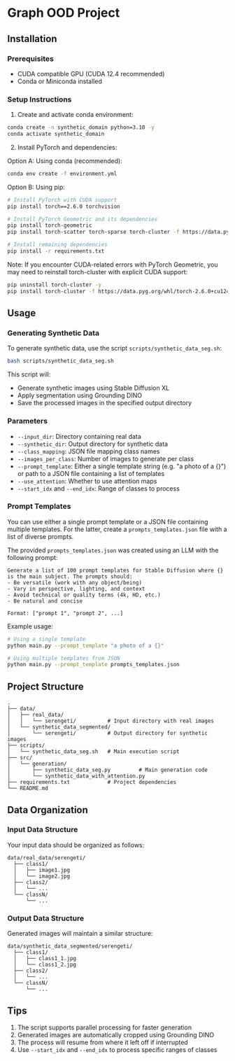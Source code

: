 # Graph OOD Project

## Installation

### Prerequisites
- CUDA compatible GPU (CUDA 12.4 recommended)
- Conda or Miniconda installed

### Setup Instructions

1. Create and activate conda environment:
```bash
conda create -n synthetic_domain python=3.10 -y
conda activate synthetic_domain
```

2. Install PyTorch and dependencies:

Option A: Using conda (recommended):
```bash
conda env create -f environment.yml
```

Option B: Using pip:
```bash
# Install PyTorch with CUDA support
pip install torch==2.6.0 torchvision

# Install PyTorch Geometric and its dependencies
pip install torch-geometric
pip install torch-scatter torch-sparse torch-cluster -f https://data.pyg.org/whl/torch-2.6.0+cu124.html

# Install remaining dependencies
pip install -r requirements.txt
```

Note: If you encounter CUDA-related errors with PyTorch Geometric, you may need to reinstall torch-cluster with explicit CUDA support:
```bash
pip uninstall torch-cluster -y
pip install torch-cluster -f https://data.pyg.org/whl/torch-2.6.0+cu124.html
```

## Usage

### Generating Synthetic Data
To generate synthetic data, use the script `scripts/synthetic_data_seg.sh`:

```bash
bash scripts/synthetic_data_seg.sh
```

This script will:
- Generate synthetic images using Stable Diffusion XL
- Apply segmentation using Grounding DINO
- Save the processed images in the specified output directory

### Parameters
- `--input_dir`: Directory containing real data
- `--synthetic_dir`: Output directory for synthetic data
- `--class_mapping`: JSON file mapping class names
- `--images_per_class`: Number of images to generate per class
- `--prompt_template`: Either a single template string (e.g. "a photo of a {}") or path to a JSON file containing a list of templates
- `--use_attention`: Whether to use attention maps
- `--start_idx` and `--end_idx`: Range of classes to process

### Prompt Templates
You can use either a single prompt template or a JSON file containing multiple templates. For the latter, create a `prompts_templates.json` file with a list of diverse prompts.

The provided `prompts_templates.json` was created using an LLM with the following prompt:
```
Generate a list of 100 prompt templates for Stable Diffusion where {} is the main subject. The prompts should:
- Be versatile (work with any object/being)
- Vary in perspective, lighting, and context
- Avoid technical or quality terms (4k, HD, etc.)
- Be natural and concise

Format: ["prompt 1", "prompt 2", ...]
```

Example usage:
```bash
# Using a single template
python main.py --prompt_template "a photo of a {}"

# Using multiple templates from JSON
python main.py --prompt_template prompts_templates.json
```

## Project Structure
```
.
├── data/
│   ├── real_data/
│   │   └── serengeti/          # Input directory with real images
│   └── synthetic_data_segmented/
│       └── serengeti/          # Output directory for synthetic images
├── scripts/
│   └── synthetic_data_seg.sh   # Main execution script
├── src/
│   └── generation/
│       ├── synthetic_data_seg.py         # Main generation code
│       └── synthetic_data_with_attention.py
├── requirements.txt            # Project dependencies
└── README.md
```

## Data Organization

### Input Data Structure
Your input data should be organized as follows:
```
data/real_data/serengeti/
  ├── class1/
  │   ├── image1.jpg
  │   └── image2.jpg
  ├── class2/
  │   └── ...
  └── classN/
      └── ...
```

### Output Data Structure
Generated images will maintain a similar structure:
```
data/synthetic_data_segmented/serengeti/
  ├── class1/
  │   ├── class1_1.jpg
  │   └── class1_2.jpg
  ├── class2/
  │   └── ...
  └── classN/
      └── ...
```

## Tips
1. The script supports parallel processing for faster generation
2. Generated images are automatically cropped using Grounding DINO
3. The process will resume from where it left off if interrupted
4. Use `--start_idx` and `--end_idx` to process specific ranges of classes 